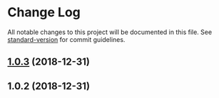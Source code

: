 # Change Log

All notable changes to this project will be documented in this file. See [standard-version](https://github.com/conventional-changelog/standard-version) for commit guidelines.

<a name="1.0.3"></a>
## [1.0.3](https://github.com/lilling/subscriber/compare/v1.0.2...v1.0.3) (2018-12-31)



<a name="1.0.2"></a>
## 1.0.2 (2018-12-31)
